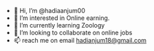 - 👋 Hi, I’m @hadiaanjum00
- 👀 I’m interested in Online earning.
- 🌱 I’m currently learning Zoology
- 💞️ I’m looking to collaborate on online jobs
- 📫 reach me on email hadianjum18@gmail.com

<!---
hadiaanjum00/hadiaanjum00 is a ✨ special ✨ repository because its `README.md` (this file) appears on your GitHub profile.
You can click the Preview link to take a look at your changes.
--->
